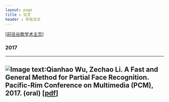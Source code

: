 ```yaml
---
layout: page
title : 论文
header : 所有论文
---
```

[<a href='https://scholar.google.com/citations?hl=zh-CN&view_op=list_works&gmla=AJsN-F72GAouxsqHZy6VUO6wTkEHOtExEs8y7ekExKa8_e2Z2xWYv30hmRYPhq14Mione6Ilv-dJE-vCcuqrY8GeMYzK7xX4oNiQ97zvTMHSHZwTorxHJxQ&user=xc4cV7IAAAAJ'>前往谷歌学术主页</a>]

### 2017
---
![Image text](https://raw.githubusercontent.com/wqhIris/wqhIris.github.io/master/images/avatar.jpg):Qianhao Wu, Zechao Li. A Fast and General Method for Partial Face Recognition. Pacific-Rim Conference on Multimedia (PCM), 2017. (oral)
[<a href='https://link.springer.com/chapter/10.1007%2F978-3-319-77380-3_21'>pdf</a>]
---
